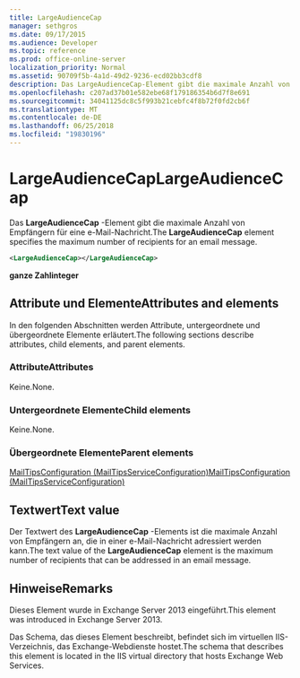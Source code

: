 ```yaml
---
title: LargeAudienceCap
manager: sethgros
ms.date: 09/17/2015
ms.audience: Developer
ms.topic: reference
ms.prod: office-online-server
localization_priority: Normal
ms.assetid: 90709f5b-4a1d-49d2-9236-ecd02bb3cdf8
description: Das LargeAudienceCap-Element gibt die maximale Anzahl von Empfängern für eine e-Mail-Nachricht.
ms.openlocfilehash: c207ad37b01e582ebe68f179186354b6d7f8e691
ms.sourcegitcommit: 34041125dc8c5f993b21cebfc4f8b72f0fd2cb6f
ms.translationtype: MT
ms.contentlocale: de-DE
ms.lasthandoff: 06/25/2018
ms.locfileid: "19830196"
---
```

# <a name="largeaudiencecap"></a><span data-ttu-id="8144b-103">LargeAudienceCap</span><span class="sxs-lookup"><span data-stu-id="8144b-103">LargeAudienceCap</span></span>

<span data-ttu-id="8144b-104">Das **LargeAudienceCap** -Element gibt die maximale Anzahl von Empfängern für eine e-Mail-Nachricht.</span><span class="sxs-lookup"><span data-stu-id="8144b-104">The **LargeAudienceCap** element specifies the maximum number of recipients for an email message.</span></span> 
  
```XML
<LargeAudienceCap></LargeAudienceCap>
```

 <span data-ttu-id="8144b-105">**ganze Zahl**</span><span class="sxs-lookup"><span data-stu-id="8144b-105">**integer**</span></span>
## <a name="attributes-and-elements"></a><span data-ttu-id="8144b-106">Attribute und Elemente</span><span class="sxs-lookup"><span data-stu-id="8144b-106">Attributes and elements</span></span>

<span data-ttu-id="8144b-107">In den folgenden Abschnitten werden Attribute, untergeordnete und übergeordnete Elemente erläutert.</span><span class="sxs-lookup"><span data-stu-id="8144b-107">The following sections describe attributes, child elements, and parent elements.</span></span>
  
### <a name="attributes"></a><span data-ttu-id="8144b-108">Attribute</span><span class="sxs-lookup"><span data-stu-id="8144b-108">Attributes</span></span>

<span data-ttu-id="8144b-109">Keine.</span><span class="sxs-lookup"><span data-stu-id="8144b-109">None.</span></span>
  
### <a name="child-elements"></a><span data-ttu-id="8144b-110">Untergeordnete Elemente</span><span class="sxs-lookup"><span data-stu-id="8144b-110">Child elements</span></span>

<span data-ttu-id="8144b-111">Keine.</span><span class="sxs-lookup"><span data-stu-id="8144b-111">None.</span></span>
  
### <a name="parent-elements"></a><span data-ttu-id="8144b-112">Übergeordnete Elemente</span><span class="sxs-lookup"><span data-stu-id="8144b-112">Parent elements</span></span>

[<span data-ttu-id="8144b-113">MailTipsConfiguration (MailTipsServiceConfiguration)</span><span class="sxs-lookup"><span data-stu-id="8144b-113">MailTipsConfiguration (MailTipsServiceConfiguration)</span></span>](mailtipsconfiguration-mailtipsserviceconfiguration.md)
  
## <a name="text-value"></a><span data-ttu-id="8144b-114">Textwert</span><span class="sxs-lookup"><span data-stu-id="8144b-114">Text value</span></span>

<span data-ttu-id="8144b-115">Der Textwert des **LargeAudienceCap** -Elements ist die maximale Anzahl von Empfängern an, die in einer e-Mail-Nachricht adressiert werden kann.</span><span class="sxs-lookup"><span data-stu-id="8144b-115">The text value of the **LargeAudienceCap** element is the maximum number of recipients that can be addressed in an email message.</span></span> 
  
## <a name="remarks"></a><span data-ttu-id="8144b-116">Hinweise</span><span class="sxs-lookup"><span data-stu-id="8144b-116">Remarks</span></span>

<span data-ttu-id="8144b-117">Dieses Element wurde in Exchange Server 2013 eingeführt.</span><span class="sxs-lookup"><span data-stu-id="8144b-117">This element was introduced in Exchange Server 2013.</span></span>
  
<span data-ttu-id="8144b-118">Das Schema, das dieses Element beschreibt, befindet sich im virtuellen IIS-Verzeichnis, das Exchange-Webdienste hostet.</span><span class="sxs-lookup"><span data-stu-id="8144b-118">The schema that describes this element is located in the IIS virtual directory that hosts Exchange Web Services.</span></span>
  

